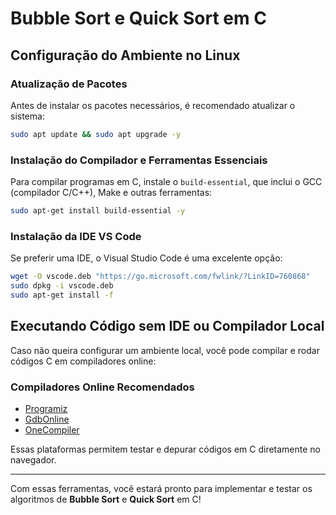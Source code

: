 # Bubble Sort e Quick Sort em C

## Configuração do Ambiente no Linux

### Atualização de Pacotes
Antes de instalar os pacotes necessários, é recomendado atualizar o sistema:
```sh
sudo apt update && sudo apt upgrade -y
```

### Instalação do Compilador e Ferramentas Essenciais
Para compilar programas em C, instale o `build-essential`, que inclui o GCC (compilador C/C++), Make e outras ferramentas:
```sh
sudo apt-get install build-essential -y
```

### Instalação da IDE VS Code
Se preferir uma IDE, o Visual Studio Code é uma excelente opção:
```sh
wget -O vscode.deb "https://go.microsoft.com/fwlink/?LinkID=760868"
sudo dpkg -i vscode.deb
sudo apt-get install -f 
```

## Executando Código sem IDE ou Compilador Local
Caso não queira configurar um ambiente local, você pode compilar e rodar códigos C em compiladores online:

### Compiladores Online Recomendados
- [Programiz](https://www.programiz.com/c-programming/online-compiler/)
- [GdbOnline](https://www.onlinegdb.com/online_c_compiler)
- [OneCompiler](https://onecompiler.com/c)

Essas plataformas permitem testar e depurar códigos em C diretamente no navegador.

---

Com essas ferramentas, você estará pronto para implementar e testar os algoritmos de **Bubble Sort** e **Quick Sort** em C!